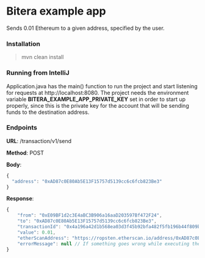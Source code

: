 # Bitera example app

Sends 0.01 Ethereum to a given address, specified by the user.

### Installation

> mvn clean install

### Running from IntelliJ

Application.java has the main() function to run the project and start listening for requests at http://localhost:8080. The project needs the environment variable **BITERA_EXAMPLE_APP_PRIVATE_KEY** set in order to start up properly, since this is the private key for the account that will be sending funds to the destination address.

### Endpoints

**URL**: /transaction/v1/send

**Method**: POST

**Body**:

```javascript
{
  "address": "0xAD87c0E80Ab5E13F15757d5139cc6c6fcb823Be3"
}
```

**Response**:

```javascript
{
    "from": "0xE09BF1d2c3E4aBC3B906a16aaD203597Bf472F24",
    "to": "0xAD87c0E80Ab5E13F15757d5139cc6c6fcb823Be3",
    "transactionId": "0x4a196a42d1b568ea03d3f45b92bfa482f5fb196b44f809b7fbd634bf84eb003b",
    "value": 0.01,
    "etherScanAddress": "https://ropsten.etherscan.io/address/0xAD87c0E80Ab5E13F15757d5139cc6c6fcb823Be3",
    "errorMessage": null // If something goes wrong while executing the transaction, a message will tell the user more about the error.
}
```

